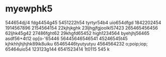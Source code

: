 # myewphk5
544654dj/4
fdg4454g45
5451222h54
tyrtyr54b4
uio654dfgd
1842202454
1914567896
2154564154
22kjhjkghk
23ljhgjfgjoolkl57423
265465456456
62ljhk45g42
27486fght62
29khgfd65452
high1234564
byehjhj56465
asdf56+4t12
op[o-'65446
56445646546541
45246545t45
kjhkhhjhjhjhk89ik8uiku
65465446tyutyutyu
4564564232
o;poip;iop;
65464uio54
123123g144
6541523414
1t0115
545
k
